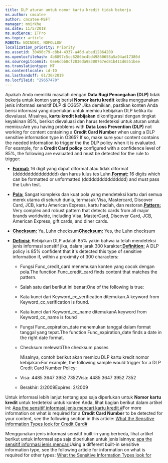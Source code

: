 ```yaml
---
title: DLP aturan untuk nomor kartu kredit tidak bekerja
ms.author: cmcatee
author: cmcatee-MSFT
manager: mnirkhe
ms.date: 11/5/2018
ms.audience: ITPro
ms.topic: article
ROBOTS: NOINDEX, NOFOLLOW
localization_priority: Priority
ms.assetid: 30496c79-c8b4-4337-a46d-abed12864209
ms.openlocfilehash: 4b8897c5cc8286bc4bd49860658a5a94ad17380d
ms.sourcegitcommit: 0ae6cbb8cf2836da98300767ed81b411d6551bee
ms.translationtype: MT
ms.contentlocale: id-ID
ms.lasthandoff: 01/30/2019
ms.locfileid: "29657470"
---
```

<span data-ttu-id="bf2ec-p101">Apakah Anda memiliki masalah dengan **Data Rugi Pencegahan (DLP)** tidak bekerja untuk konten yang berisi **Nomor kartu kredit** ketika menggunakan jenis informasi sensitif DLP di O365? Jika demikian, pastikan konten Anda berisi informasi yang diperlukan untuk memicu kebijakan DLP ketika itu dievaluasi. Misalnya, **kartu kredit kebijakan** dikonfigurasi dengan tingkat keyakinan 85%, berikut dievaluasi dan harus terdeteksi untuk aturan untuk memicu:</span><span class="sxs-lookup"><span data-stu-id="bf2ec-p101">Are you having problems with **Data Loss Prevention (DLP)** not working for content containing a **Credit Card Number** when using a DLP sensitive information type in O365? If so, make sure your content contains the needed information to trigger the the DLP policy when it is evaluated. For example, for a **Credit Card policy** configured with a confidence level of 85%, the following are evaluated and must be detected for the rule to trigger:</span></span> 
  
- <span data-ttu-id="bf2ec-105">**[Format:](https://docs.microsoft.com/office365/securitycompliance/what-the-sensitive-information-types-look-for#format-19)** 16 digit yang dapat diformat atau tidak diformat (dddddddddddddddd) dan harus lulus tes Luhn.</span><span class="sxs-lookup"><span data-stu-id="bf2ec-105">**[Format:](https://docs.microsoft.com/office365/securitycompliance/what-the-sensitive-information-types-look-for#format-19)** 16 digits which can be formatted or unformatted (dddddddddddddddd) and must pass the Luhn test.</span></span> 
    
- <span data-ttu-id="bf2ec-106">**[Pola:](https://docs.microsoft.com/office365/securitycompliance/what-the-sensitive-information-types-look-for#pattern-19)** Sangat kompleks dan kuat pola yang mendeteksi kartu dari semua merek utama di seluruh dunia, termasuk Visa, Mastercard, Discover Card, JCB, kartu American Express, kartu hadiah, dan restoran.</span><span class="sxs-lookup"><span data-stu-id="bf2ec-106">**[Pattern:](https://docs.microsoft.com/office365/securitycompliance/what-the-sensitive-information-types-look-for#pattern-19)** Very complex and robust pattern that detects cards from all major brands worldwide, including Visa, MasterCard, Discover Card, JCB, American Express, gift cards, and diner cards.</span></span> 
    
- <span data-ttu-id="bf2ec-107">**[Checksum:](https://docs.microsoft.com/office365/securitycompliance/what-the-sensitive-information-types-look-for#checksum-19)** Ya, Luhn checksum</span><span class="sxs-lookup"><span data-stu-id="bf2ec-107">**[Checksum:](https://docs.microsoft.com/office365/securitycompliance/what-the-sensitive-information-types-look-for#checksum-19)** Yes, the Luhn checksum</span></span> 
    
- <span data-ttu-id="bf2ec-108">**[Definisi:](https://docs.microsoft.com/office365/securitycompliance/what-the-sensitive-information-types-look-for#definition-19)** Kebijakan DLP adalah 85% yakin bahwa ia telah mendeteksi jenis informasi sensitif jika, dalam jarak 300 karakter:</span><span class="sxs-lookup"><span data-stu-id="bf2ec-108">**[Definition:](https://docs.microsoft.com/office365/securitycompliance/what-the-sensitive-information-types-look-for#definition-19)** A DLP policy is 85% confident that it's detected this type of sensitive information if, within a proximity of 300 characters:</span></span> 
    
  - <span data-ttu-id="bf2ec-109">Fungsi Func_credit_card menemukan konten yang cocok dengan pola.</span><span class="sxs-lookup"><span data-stu-id="bf2ec-109">The function Func_credit_card finds content that matches the pattern.</span></span>
    
  - <span data-ttu-id="bf2ec-110">Salah satu dari berikut ini benar:</span><span class="sxs-lookup"><span data-stu-id="bf2ec-110">One of the following is true:</span></span> 
    
  - <span data-ttu-id="bf2ec-111">Kata kunci dari Keyword_cc_verification ditemukan.</span><span class="sxs-lookup"><span data-stu-id="bf2ec-111">A keyword from Keyword_cc_verification is found.</span></span>
    
  - <span data-ttu-id="bf2ec-112">Kata kunci dari Keyword_cc_name ditemukan</span><span class="sxs-lookup"><span data-stu-id="bf2ec-112">A keyword from Keyword_cc_name is found</span></span>
    
  - <span data-ttu-id="bf2ec-113">Fungsi Func_expiration_date menemukan tanggal dalam format tanggal yang tepat.</span><span class="sxs-lookup"><span data-stu-id="bf2ec-113">The function Func_expiration_date finds a date in the right date format.</span></span>
    
  - <span data-ttu-id="bf2ec-114">Checksum melewati</span><span class="sxs-lookup"><span data-stu-id="bf2ec-114">The checksum passes</span></span>
    
    <span data-ttu-id="bf2ec-115">Misalnya, contoh berikut akan memicu DLP kartu kredit nomor kebijakan:</span><span class="sxs-lookup"><span data-stu-id="bf2ec-115">For example, the following sample would trigger for a DLP Credit Card Number Policy:</span></span>
    
  - <span data-ttu-id="bf2ec-116">Visa: 4485 3647 3952 7352</span><span class="sxs-lookup"><span data-stu-id="bf2ec-116">Visa: 4485 3647 3952 7352</span></span> 
    
  - <span data-ttu-id="bf2ec-117">Berakhir: 2/2009</span><span class="sxs-lookup"><span data-stu-id="bf2ec-117">Expires: 2/2009</span></span>
    
<span data-ttu-id="bf2ec-118">Untuk informasi lebih lanjut tentang apa saja diperlukan untuk **Nomor kartu kredit** untuk terdeteksi untuk konten Anda, lihat bagian berikut dalam artikel ini: [Apa the sensitif informasi jenis mencari kartu kredit #](https://docs.microsoft.com/office365/securitycompliance/what-the-sensitive-information-types-look-for#credit-card-number)</span><span class="sxs-lookup"><span data-stu-id="bf2ec-118">For more information on what is required for a **Credit Card Number** to be detected for your content, see the following section in this article: [What the Sensitive Information Types look for Credit Card#](https://docs.microsoft.com/office365/securitycompliance/what-the-sensitive-information-types-look-for#credit-card-number)</span></span>
  
<span data-ttu-id="bf2ec-119">Menggunakan jenis informasi sensitif built-in yang berbeda, lihat artikel berikut untuk informasi apa saja diperlukan untuk jenis lainnya: [apa the sensitif informasi jenis mencari](https://docs.microsoft.com/office365/securitycompliance/what-the-sensitive-information-types-look-for)</span><span class="sxs-lookup"><span data-stu-id="bf2ec-119">Using a different built-in sensitive information type, see the following article for information on what is required for other types: [What the Sensitive Information Types look for](https://docs.microsoft.com/office365/securitycompliance/what-the-sensitive-information-types-look-for)</span></span>
  

